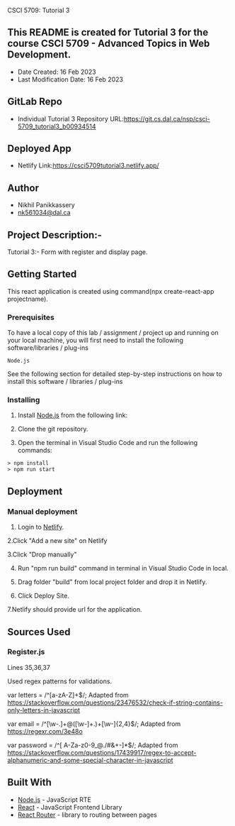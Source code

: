 CSCI 5709: Tutorial 3

## This README is created for Tutorial 3 for the course CSCI 5709 - Advanced Topics in Web Development.

- Date Created: 16 Feb 2023
- Last Modification Date: 16 Feb 2023

## GitLab Repo

- Individual Tutorial 3 Repository URL:https://git.cs.dal.ca/nsp/csci-5709_tutorial3_b00934514

## Deployed App

- Netlify Link:https://csci5709tutorial3.netlify.app/

## Author

- Nikhil Panikkassery
- nk561034@dal.ca

## Project Description:-

Tutorial 3:- Form with register and display page.

## Getting Started

This react application is created using command(npx create-react-app projectname).


### Prerequisites

To have a local copy of this lab / assignment / project up and running on your local machine, you will first need to install the following software/libraries / plug-ins

```
Node.js
```

See the following section for detailed step-by-step instructions on how to install this software / libraries / plug-ins

### Installing

1. Install [Node.js](https://nodejs.org/en/download/) from the following link:

2. Clone the git repository.

3. Open the terminal in Visual Studio Code and run the following commands:

```
> npm install
> npm run start
```

## Deployment


### Manual deployment

1. Login to [Netlify](https://app.netlify.com/).

2.Click "Add a new site" on Netlify

3.Click "Drop manually"

4. Run "npm run build" command in terminal in Visual Studio Code in local.

5. Drag folder "build" from local project folder and drop it in Netlify.

6. Click Deploy Site.

7.Netlify should provide url for the application.

## Sources Used

### Register.js
 Lines 35,36,37

 Used regex patterns for validations.

 var letters = /^[a-zA-Z]+$/; 
 Adapted from https://stackoverflow.com/questions/23476532/check-if-string-contains-only-letters-in-javascript
  
 var email = /^[\w-\.]+@([\w-]+\.)+[\w-]{2,4}$/; 
 Adapted from https://regexr.com/3e48o
 
 var password = /^[ A-Za-z0-9_@./#&+-]*$/; 
 Adapted from https://stackoverflow.com/questions/17439917/regex-to-accept-alphanumeric-and-some-special-character-in-javascript

## Built With

- [Node.js](https://nodejs.org/en/) - JavaScript RTE
- [React](https://reactjs.org/) - JavaScript Frontend Library
- [React Router](https://reactrouter.com/en/main) - library to routing between pages
